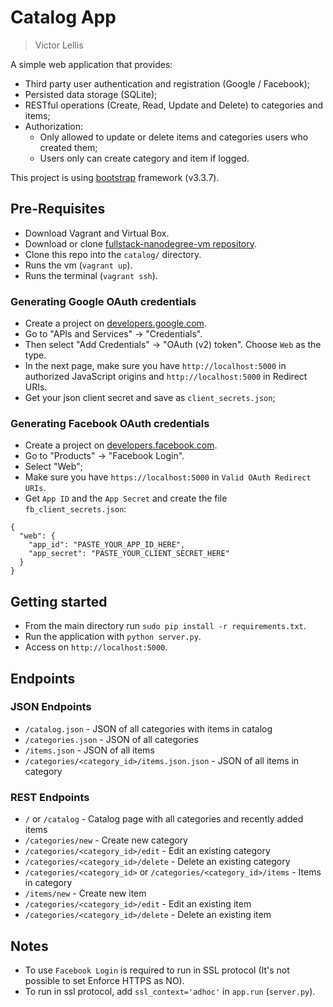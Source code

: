 # Catalog App

> Victor Lellis

A simple web application that provides:
- Third party user authentication and registration (Google / Facebook);
- Persisted data storage (SQLite);
- RESTful operations (Create, Read, Update and Delete) to categories and items;
- Authorization:
  - Only allowed to update or delete items and categories users who created them;
  - Users only can create category and item if logged.

This project is using [bootstrap](http://getbootstrap.com/docs/3.3/) framework (v3.3.7).

## Pre-Requisites

- Download Vagrant and Virtual Box.
- Download or clone [fullstack-nanodegree-vm repository](https://github.com/udacity/fullstack-nanodegree-vm).
- Clone this repo into the `catalog/` directory.
- Runs the vm (`vagrant up`).
- Runs the terminal (`vagrant ssh`).

### Generating Google OAuth credentials

- Create a project on [developers.google.com](https://console.developers.google.com/).
- Go to "APIs and Services" -> "Credentials".
- Then select "Add Credentials" -> "OAuth (v2) token". Choose `Web` as the type.
- In the next page, make sure you have `http://localhost:5000` in authorized JavaScript origins and `http://localhost:5000` in Redirect URIs.
- Get your json client secret and save as `client_secrets.json`;

### Generating Facebook OAuth credentials

- Create a project on [developers.facebook.com](https://developers.facebook.com/).
- Go to "Products" -> "Facebook Login".
- Select "Web";
- Make sure you have `https://localhost:5000` in `Valid OAuth Redirect URIs`.
- Get `App ID` and the `App Secret` and create the file `fb_client_secrets.json`:

```
{
  "web": {
    "app_id": "PASTE_YOUR_APP_ID_HERE",
    "app_secret": "PASTE_YOUR_CLIENT_SECRET_HERE"
  }
}

```

## Getting started
- From the main directory run `sudo pip install -r requirements.txt`.
- Run the application with `python server.py`.
- Access on `http://localhost:5000`.

## Endpoints
### JSON Endpoints
- `/catalog.json` - JSON of all categories with items in catalog
- `/categories.json` - JSON of all categories
- `/items.json` - JSON of all items
- `/categories/<category_id>/items.json.json` - JSON of all items in category

### REST Endpoints
- `/` or `/catalog` - Catalog page with all categories and recently added items
- `/categories/new` - Create new category
- `/categories/<category_id>/edit` - Edit an existing category
- `/categories/<category_id>/delete` - Delete an existing category
- `/categories/<category_id>` or `/categories/<category_id>/items` - Items in category
- `/items/new` - Create new item
- `/categories/<category_id>/edit` - Edit an existing item
- `/categories/<category_id>/delete` - Delete an existing item

## Notes
- To use `Facebook Login` is required to run in SSL protocol (It's not possible to set Enforce HTTPS as NO).
- To run in ssl protocol, add `ssl_context='adhoc'` in `app.run` (`server.py`).

